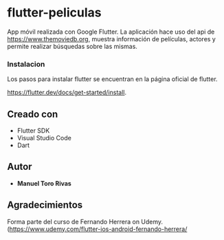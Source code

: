 # flutter-peliculas

App móvil realizada con Google Flutter. La aplicación hace uso del api de https://www.themoviedb.org, muestra información de películas, actores y permite realizar búsquedas sobre las mismas.


### Instalacion
Los pasos para instalar flutter se encuentran en la página oficial de flutter.

https://flutter.dev/docs/get-started/install.

## Creado con 
* Flutter SDK
* Visual Studio Code
* Dart

## Autor

* **Manuel Toro Rivas**

## Agradecimientos

Forma parte del curso de Fernando Herrera on Udemy. (https://www.udemy.com/flutter-ios-android-fernando-herrera/
